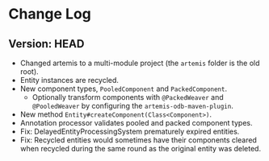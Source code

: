 # Change Log

## Version: HEAD
 - Changed artemis to a multi-module project (the `artemis` folder is the old root).
 - Entity instances are recycled.
 - New component types, `PooledComponent` and `PackedComponent`.
   - Optionally transform components with `@PackedWeaver` and `@PooledWeaver` by
     configuring the `artemis-odb-maven-plugin`.
 - New method `Entity#createComponent(Class<Component>)`.
 - Annotation processor validates pooled and packed component types.
 - Fix: DelayedEntityProcessingSystem prematurely expired entities.
 - Fix: Recycled entities would sometimes have their components cleared when
   recycled during the same round as the original entity was deleted.
